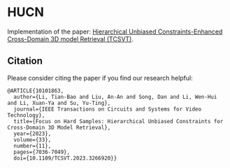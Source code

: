 # HUCN
Implementation of the paper: [Hierarchical Unbiased Constraints-Enhanced Cross-Domain 3D model Retrieval (TCSVT)](https://ieeexplore.ieee.org/document/10101863).

## Citation
Please consider citing the paper if you find our research helpful:
```
@ARTICLE{10101863,
  author={Li, Tian-Bao and Liu, An-An and Song, Dan and Li, Wen-Hui and Li, Xuan-Ya and Su, Yu-Ting},
  journal={IEEE Transactions on Circuits and Systems for Video Technology}, 
  title={Focus on Hard Samples: Hierarchical Unbiased Constraints for Cross-Domain 3D Model Retrieval}, 
  year={2023},
  volume={33},
  number={11},
  pages={7036-7049},
  doi={10.1109/TCSVT.2023.3266920}}
```
